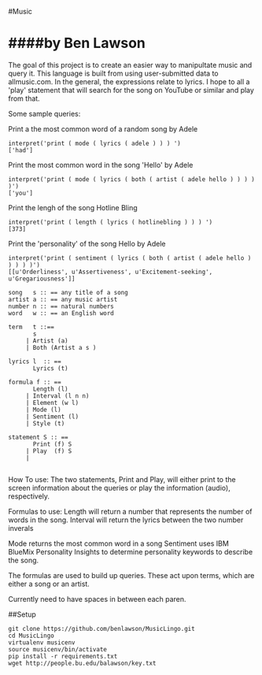 #Music

####by Ben Lawson
==================

The goal of this project is to create an easier way to manipultate music and query it. This language is built from using user-submitted data to allmusic.com. In the general, the expressions relate to lyrics. I hope to all a 'play' statement that will search for the song on YouTube or similar and play from that.

Some sample queries:

Print a the most common word of a random song by Adele
```
interpret('print ( mode ( lyrics ( adele ) ) ) ') 
['had']

```
Print the most common word in the song 'Hello' by Adele
```
interpret('print ( mode ( lyrics ( both ( artist ( adele hello ) ) ) ) )') 
['you']
```

Print the lengh of the song Hotline Bling
```
interpret('print ( length ( lyrics ( hotlinebling ) ) ) ')
[373]
```

Print the 'personality' of the song Hello by Adele
```
interpret('print ( sentiment ( lyrics ( both ( artist ( adele hello ) ) ) ) )')
[[u'Orderliness', u'Assertiveness', u'Excitement-seeking', u'Gregariousness']]
```

```
song   s :: == any title of a song
artist a :: == any music artist 
number n :: == natural numbers 
word   w :: == an English word

term   t ::==  
       s 
     | Artist (a) 
     | Both (Artist a s ) 

lyrics l  :: ==
       Lyrics (t)
   
formula f :: ==
       Length (l)
     | Interval (l n n)
     | Element (w l) 
     | Mode (l) 
     | Sentiment (l) 
     | Style (t) 

statement S :: ==
       Print (f) S
     | Play  (f) S
     | 
    
```

How To use:
The two statements, Print and Play, will either print to the screen information about the queries or play the information (audio), respectively. 

Formulas to use:
Length will return a number that represents the number of words in the song.
Interval will return the lyrics between the two number inverals

Mode returns the most common word in a song
Sentiment uses IBM BlueMix Personality Insights to determine personality keywords to describe the song.

The formulas are used to build up queries. These act upon terms, which are either a song or an artist. 

Currently need to have spaces in between each paren. 




##Setup

```
git clone https://github.com/benlawson/MusicLingo.git
cd MusicLingo
virtualenv musicenv
source musicenv/bin/activate
pip install -r requirements.txt
wget http://people.bu.edu/balawson/key.txt
```

